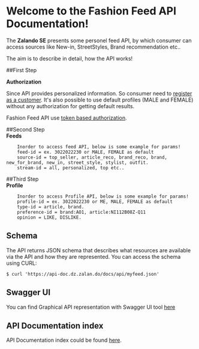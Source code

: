 # Welcome to the Fashion Feed API Documentation!

The **Zalando SE**  presents some personel feed API, by which consumer can access sources like New-in, StreetStyles, Brand recommendation etc..
 
 The aim is to describe in detail, how the API works!

##First Step

**Authorization**

Since API provides personalized information. So consumer need to  [register as a customer](https://www.zalando.ch/login/). 
It's also possible to use default profiles (MALE and FEMALE) without any authorization for getting default results.

Fashion Feed API use [token based authorization](https://github.com/zalando/Zalando-Fashion-Feed-API/wiki/Authorization).

##Second Step  
**Feeds**

        Inorder to access feed API, below is some example for params!
        feed-id = ex. 3022022230 or MALE, FEMALE as default
        source-id = top_seller, article_reco, brand_reco, brand, new_for_brand, new_in, street_style, stylist, outfit.
        stream-id = all, personalized, top etc..


##Third Step  
**Profile**

        Inorder to access Profile API, below is some example for params!
        profile-id = ex. 3022022230 or ME, MALE, FEMALE as default
        type-id = article, brand.
        preference-id = brand:AO1, article:NI112B08Z-Q11
        opinion = LIKE, DISLIKE.
        
## Schema


The API returns JSON schema that describes what resources are available via the API and how they are represented. You can access the schema using CURL:

    $ curl 'https://api-doc.dz.zalan.do/docs/api/myfeed.json'
    
## Swagger UI

You can find Graphical API representation with Swagger UI tool [here](https://api-doc.dz.zalan.do/docs/swagger-ui/index.html)

##  API Documentation index

API Documentation index could be found [here](https://api-doc.dz.zalan.do).